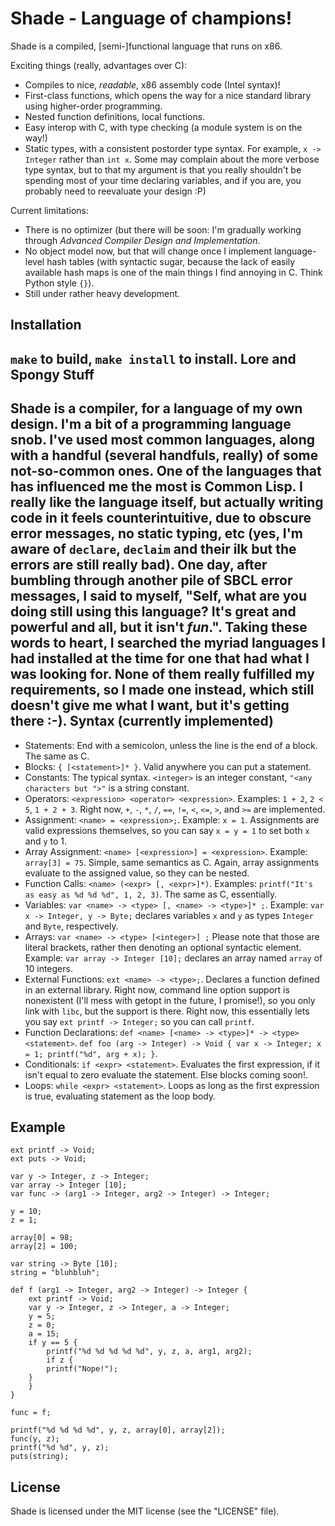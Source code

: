 Shade - Language of champions!
==============================

Shade is a compiled, [semi-]functional language that runs on x86.

Exciting things (really, advantages over C):
* Compiles to nice, *readable*, x86 assembly code (Intel syntax)!
* First-class functions, which opens the way for a nice standard library using higher-order programming.
* Nested function definitions, local functions.
* Easy interop with C, with type checking (a module system is on the way!)
* Static types, with a consistent postorder type syntax. For example, `x -> Integer` rather than `int x`. Some may complain about the more verbose type syntax, but to that my argument is that you really shouldn't be spending most of your time declaring variables, and if you are, you probably need to reevaluate your design :P)

Current limitations:
* There is no optimizer (but there will be soon: I'm gradually working through *Advanced Compiler Design and Implementation*.
* No object model now, but that will change once I implement language-level hash tables (with syntactic sugar, because the lack of easily available hash maps is one of the main things I find annoying in C. Think Python style `{}`).
* Still under rather heavy development.

Installation
------------
`make` to build, `make install` to install.
Lore and Spongy Stuff
---------------------
Shade is a compiler, for a language of my own design. I'm a bit of a programming language snob. I've used most common languages, along with a handful (several handfuls, really) of some not-so-common ones. One of the languages that has influenced me the most is Common Lisp. I really like the language itself, but actually writing code in it feels counterintuitive, due to obscure error messages, no static typing, etc (yes, I'm aware of `declare`, `declaim` and their ilk but the errors are still really bad). One day, after bumbling through another pile of SBCL error messages, I said to myself, "Self, what are you doing still using this language? It's great and powerful and all, but it isn't *fun*.". Taking these words to heart, I searched the myriad languages I had installed at the time for one that had what I was looking for. None of them really fulfilled my requirements, so I made one instead, which still doesn't give me what I want, but it's getting there :-).
Syntax (currently implemented)
------------------------------
* Statements: End with a semicolon, unless the line is the end of a block. The same as C.
* Blocks: `{ [<statement>]* }`. Valid anywhere you can put a statement.
* Constants: The typical syntax. `<integer>` is an integer constant, `"<any characters but ">"` is a string constant.
* Operators: `<expression> <operator> <expression>`. Examples: `1 + 2`, `2 < 5`, `1 + 2 + 3`. Right now, `+`, `-`, `*`, `/`, `==`, `!=`, `<`, `<=`, `>`, and `>=` are implemented.
* Assignment: `<name> = <expression>;`. Example: `x = 1`. Assignments are valid expressions themselves, so you can say `x = y = 1` to set both `x` and `y` to 1.
* Array Assignment: `<name> [<expression>] = <expression>`. Example: `array[3] = 75`. Simple, same semantics as C. Again, array assignments evaluate to the assigned value, so they can be nested.
* Function Calls: `<name> (<expr> [, <expr>]*)`. Examples: `printf("It's as easy as %d %d %d", 1, 2, 3)`. The same as C, essentially.
* Variables: `var <name> -> <type> [, <name> -> <type>]* ;`. Example: `var x -> Integer, y -> Byte;` declares variables `x` and `y` as types `Integer` and `Byte`, respectively.
* Arrays: `var <name> -> <type> [<integer>] ;` Please note that those are literal brackets, rather then denoting an optional syntactic element. Example: `var array -> Integer [10];` declares an array named `array` of 10 integers.
* External Functions: `ext <name> -> <type>;`. Declares a function defined in an external library. Right now, command line option support is nonexistent (I'll mess with getopt in the future, I promise!), so you only link with `libc`, but the support is there. Right now, this essentially lets you say `ext printf -> Integer;` so you can call `printf`.
* Function Declarations: `def <name> [<name> -> <type>]* -> <type> <statement>`. `def foo (arg -> Integer) -> Void { var x -> Integer; x = 1; printf("%d", arg + x); }`.
* Conditionals: `if <expr> <statement>`. Evaluates the first expression, if it isn't equal to zero evaluate the statement. Else blocks coming soon!.
* Loops: `while <expr> <statement>`. Loops as long as the first expression is true, evaluating statement as the loop body.

Example
-------

```
ext printf -> Void;
ext puts -> Void;

var y -> Integer, z -> Integer;
var array -> Integer [10];
var func -> (arg1 -> Integer, arg2 -> Integer) -> Integer;

y = 10;
z = 1;

array[0] = 98;
array[2] = 100;

var string -> Byte [10];
string = "bluhbluh";

def f (arg1 -> Integer, arg2 -> Integer) -> Integer {
    ext printf -> Void;
    var y -> Integer, z -> Integer, a -> Integer;
    y = 5;
    z = 0;
    a = 15;
    if y == 5 {
        printf("%d %d %d %d %d", y, z, a, arg1, arg2);
        if z {
	    printf("Nope!");
	}
    }
}

func = f;

printf("%d %d %d %d", y, z, array[0], array[2]);
func(y, z);
printf("%d %d", y, z);
puts(string);
```

License
-------
Shade is licensed under the MIT license (see the "LICENSE" file).
